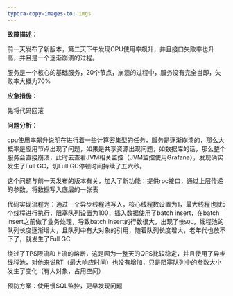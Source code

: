 ```yaml
---
typora-copy-images-to: imgs
---
```




**故障描述：**

前一天发布了新版本，第二天下午发现CPU使用率飙升，并且接口失败率也升高，并且是一个逐渐崩溃的过程。

服务是一个核心的基础服务，20个节点，崩溃的过程中，服务没有完全当即，失败率大概为70%



**应急措施：**

先将代码回滚



**问题分析：**

cpu使用率飙升说明在进行着一些计算密集型的任务，服务是逐渐崩溃的，那么大概率是应用节点出现了问题，如果是共享资源出现问题，如数据库的话，那么整个服务会直接崩溃，此时去查看JVM相关监控（JVM监控使用Grafana），发现确实发生了Full GC，切Full GC停顿时间持续了五六秒。

这个问题与前一天发布的版本有关，加入了新功能：提供rpc接口，通过上层传递的参数，将数据写入底层的一张表

代码实现流程为：通过一个异步线程池写入，核心线程数设置为1，最大线程也就5个线程进行执行，阻塞队列设置为100，插入数据使用了batch insert，在batch insert之前做了业务处理，导致batch insert的行数很大，出现了`慢SQL`，线程池的队列长度逐渐增大，且队列中有大对象的引用，随着队列长度增大，老年代也放不下了，就发生了Full GC



绕过了TPS限流和上流的熔断，这是因为一整天的QPS比较稳定，并且使用了异步线程池，对他来说RT（最大响应时间）也没有增加，只是阻塞队列中的参数大小发生了变化（有大对象，占用空间）



预防方案：使用慢SQL监控，更早发现问题

